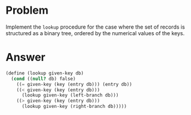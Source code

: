 # Problem
Implement the `lookup` procedure for the case where the set of records is structured as a binary tree, ordered by the numerical values of the keys.

# Answer

```scheme
(define (lookup given-key db)
  (cond ((null? db) false)
    ((= given-key (key (entry db))) (entry db))
    ((< given-key (key (entry db)))
      (lookup given-key (left-branch db)))
    ((> given-key (key (entry db)))
      (lookup given-key (right-branch db)))))
```
